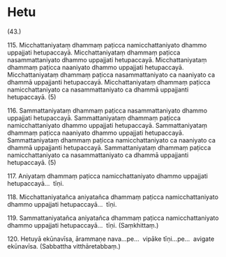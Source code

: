 # Hetu

(43.)

115\. Micchattaniyataṃ dhammaṃ paṭicca namicchattaniyato dhammo uppajjati hetupaccayā. Micchattaniyataṃ dhammaṃ paṭicca nasammattaniyato dhammo uppajjati hetupaccayā. Micchattaniyataṃ dhammaṃ paṭicca naaniyato dhammo uppajjati hetupaccayā. Micchattaniyataṃ dhammaṃ paṭicca nasammattaniyato ca naaniyato ca dhammā uppajjanti hetupaccayā. Micchattaniyataṃ dhammaṃ paṭicca namicchattaniyato ca nasammattaniyato ca dhammā uppajjanti hetupaccayā. (5)

116\. Sammattaniyataṃ dhammaṃ paṭicca nasammattaniyato dhammo uppajjati hetupaccayā. Sammattaniyataṃ dhammaṃ paṭicca namicchattaniyato dhammo uppajjati hetupaccayā. Sammattaniyataṃ dhammaṃ paṭicca naaniyato dhammo uppajjati hetupaccayā. Sammattaniyataṃ dhammaṃ paṭicca namicchattaniyato ca naaniyato ca dhammā uppajjanti hetupaccayā. Sammattaniyataṃ dhammaṃ paṭicca namicchattaniyato ca nasammattaniyato ca dhammā uppajjanti hetupaccayā. (5)

117\. Aniyataṃ dhammaṃ paṭicca namicchattaniyato dhammo uppajjati hetupaccayā…  tīṇi.

118\. Micchattaniyatañca aniyatañca dhammaṃ paṭicca namicchattaniyato dhammo uppajjati hetupaccayā…  tīṇi.

119\. Sammattaniyatañca aniyatañca dhammaṃ paṭicca namicchattaniyato dhammo uppajjati hetupaccayā…  tīṇi. (Saṃkhittaṃ.)

120\. Hetuyā ekūnavīsa, ārammaṇe nava…pe…  vipāke tīṇi…pe…  avigate ekūnavīsa. (Sabbattha vitthāretabbaṃ.)
